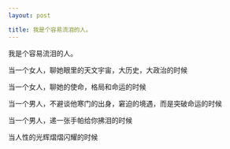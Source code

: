 ```yaml
---
layout: post

title: 我是个容易流泪的人。
---
```


我是个容易流泪的人。

当一个女人，聊她眼里的天文宇宙，大历史，大政治的时候

当一个女人，聊她的使命，格局和命运的时候

当一个男人，不避谈他寒门的出身，窘迫的境遇，而是突破命运的时候

当一个男人，递一张手帕给你拂泪的时候

当人性的光辉熠熠闪耀的时候

